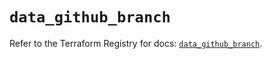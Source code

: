 # `data_github_branch`

Refer to the Terraform Registry for docs: [`data_github_branch`](https://registry.terraform.io/providers/integrations/github/6.4.0/docs/data-sources/branch).

